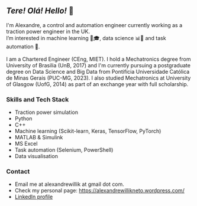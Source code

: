 

## _Tere! Olá! Hello!_ 👋

I'm Alexandre, a control and automation engineer currently working as a traction power engineer in the UK. 
<br/>
I’m interested in machine learning 🤖🎓, data science 📊🔬 and task automation 🤖.
<br/><br/>
I am a Chartered Engineer (CEng, MIET). I hold a Mechatronics degree from University of Brasilia (UnB, 2017) and I'm currently pursuing a postgraduate degree on Data Science and Big Data from Pontifícia Universidade Católica de Minas Gerais (PUC-MG, 2023). I also studied Mechatronics at University of Glasgow (UofG, 2014) as part of an exchange year with full scholarship.

### Skills and Tech Stack

- Traction power simulation
- Python
- C++
- Machine learning (Scikit-learn, Keras, TensorFlow, PyTorch)
- MATLAB & Simulink
- MS Excel
- Task automation (Selenium, PowerShell)
- Data visualisation

### Contact

- Email me at alexandrewillik at gmail dot com.
- Check my personal page: https://alexandrewillikneto.wordpress.com/
- [LinkedIn profile](https://www.linkedin.com/in/alexandre-willik-neto-411633122/)

